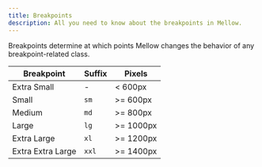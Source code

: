 ```yaml
---
title: Breakpoints
description: All you need to know about the breakpoints in Mellow.
---
```


Breakpoints determine at which points Mellow changes the behavior of any breakpoint-related class.

| Breakpoint | Suffix | Pixels |
| ---------- | ------ | ------ |
| Extra Small | - | < 600px |
| Small | `sm` | >= 600px |
| Medium | `md` | >= 800px |
| Large | `lg` | >= 1000px |
| Extra Large | `xl` | >= 1200px |
| Extra Extra Large | `xxl` | >= 1400px |